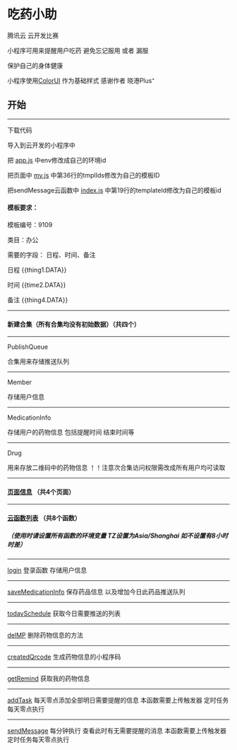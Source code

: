 # 吃药小助

腾讯云 云开发比赛

小程序可用来提醒用户吃药 避免忘记服用 或者 漏服

保护自己的身体健康

小程序使用[ColorUI](https://github.com/weilanwl/ColorUI "去查看")  作为基础样式 感谢作者 晓港Plus⁺

## 开始
***
下载代码 

导入到云开发的小程序中

把 [app.js](wxapp/miniprogram/app.js "去查看") 中env修改成自己的环境id

把页面中 [my.js](wxapp/miniprogram/pages/my/my.js "去查看") 中第36行的tmplIds修改为自己的模板ID

把sendMessage云函数中 [index.js](wxapp/cloudfunctions/sendMessage/index.js "去查看") 中第19行的templateId修改为自己的模板id

#### 模板要求：

模板编号：9109

类目：办公

需要的字段： 日程、时间、备注

日程 {{thing1.DATA}}

时间 {{time2.DATA}}

备注 {{thing4.DATA}}



***

#### 新建合集（所有合集均没有初始数据）（共四个）
***
PublishQueue

合集用来存储推送队列

***

Member

存储用户信息
***
MedicationInfo

存储用户的药物信息 包括提醒时间 结束时间等
***
Drug                 

用来存放二维码中的药物信息   ！！注意次合集访问权限需改成所有用户均可读取
***


#### [页面信息](wxapp/miniprogram/)  （共4个页面） 
----

#### [云函数列表](wxapp/cloudfunctions/)  （共8个函数） 
 
##### （使用时请设置所有函数的环境变量 TZ设置为Asia/Shanghai 如不设置有8小时时差）

-----

[login](wxapp/cloudfunctions/login "去查看")  登录函数 存储用户信息

***

[saveMedicationInfo](wxapp/cloudfunctions/saveMedicationInfo "去查看")  保存药品信息 以及增加今日此药品推送队列   

***

[todaySchedule](wxapp/cloudfunctions/todaySchedule "去查看")  获取今日需要推送的列表

***

[delMP](wxapp/cloudfunctions/delMP "去查看")  删除药物信息的方法

***

[createdQrcode](wxapp/cloudfunctions/createdQrcode "去查看")  生成药物信息的小程序码

***

[getRemind](wxapp/cloudfunctions/getRemind "去查看") 获取我的药物信息

***

[addTask](wxapp/cloudfunctions/addTask "去查看") 每天零点添加全部明日需要提醒的信息   本函数需要上传触发器 定时任务每天零点执行

***

[sendMessage](wxapp/cloudfunctions/sendMessage "去查看") 每分钟执行 查看此时有无需要提醒的消息  本函数需要上传触发器 定时任务每天零点执行

